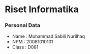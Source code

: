 # Riset Informatika

### Personal Data

- Name : Muhammad Sabili Nurilhaq
- NPM : 20081010101
- Class : D081
